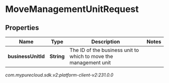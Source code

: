 # MoveManagementUnitRequest


## Properties

| Name | Type | Description | Notes |
| ------------ | ------------- | ------------- | ------------- |
| **businessUnitId** | **String** | The ID of the business unit to which to move the management unit |  |




_com.mypurecloud.sdk.v2:platform-client-v2:231.0.0_
